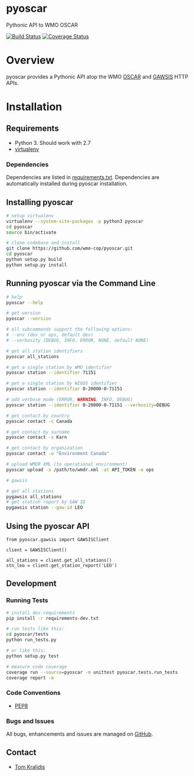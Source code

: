 # pyoscar

Pythonic API to WMO OSCAR

[![Build Status](https://travis-ci.org/wmo-cop/pyoscar.png)](https://travis-ci.org/wmo-cop/pyoscar)
[![Coverage Status](https://coveralls.io/repos/github/wmo-cop/pyoscar/badge.svg?branch=master)](https://coveralls.io/github/wmo-cop/pyoscar?branch=master)

# Overview

pyoscar provides a Pythonic API atop the WMO [OSCAR](https://oscar.wmo.int/surface/index.html)
and [GAWSIS](https://gawsis.meteoswiss.ch/GAWSIS/index.html) HTTP APIs.

# Installation

## Requirements
- Python 3.  Should work with 2.7
- [virtualenv](https://virtualenv.pypa.io/)

### Dependencies
Dependencies are listed in [requirements.txt](requirements.txt). Dependencies
are automatically installed during pyoscar installation.

## Installing pyoscar

```bash
# setup virtualenv
virtualenv --system-site-packages -p python3 pyoscar
cd pyoscar
source bin/activate

# clone codebase and install
git clone https://github.com/wmo-cop/pyoscar.git
cd pyoscar
python setup.py build
python setup.py install
```

## Running pyoscar via the Command Line

```bash
# help
pyoscar --help

# get version
pyoscar --version

# all subcommands support the following options:
# --env (dev or ops, default dev)
# --verbosity (DEBUG, INFO, ERROR, NONE, default NONE)

# get all station identifiers
pyoscar all_stations

# get a single station by WMO identifier
pyoscar station --identifier 71151

# get a single station by WIGOS identifier
pyoscar station --identifier 0-20000-0-71151

# add verbose mode (ERROR, WARNING, INFO, DEBUG)
pyoscar station --identifier 0-20000-0-71151 --verbosity=DEBUG

# get contact by country
pyoscar contact -c Canada

# get contact by surname
pyoscar contact -s Karn

# get contact by organization
pyoscar contact -o "Environment Canada"

# upload WMDR XML (to operational environment)
pyoscar upload -x /path/to/wmdr.xml -at API_TOKEN -e ops

# gawsis

# get all stations
pygawsis all_stations
# get station report by GAW ID
pygawsis station --gaw-id LEO
```

## Using the pyoscar API

```
from pyoscar.gawsis import GAWSISClient

client = GAWSISClient()

all_stations = client.get_all_stations()
stn_leo = client.get_station_report('LEO')
```

## Development

### Running Tests

```bash
# install dev requirements
pip install -r requirements-dev.txt

# run tests like this:
cd pyoscar/tests
python run_tests.py

# or like this:
python setup.py test

# measure code coverage
coverage run --source=pyoscar -m unittest pyoscar.tests.run_tests
coverage report -m
```

### Code Conventions

* [PEP8](https://www.python.org/dev/peps/pep-0008)

### Bugs and Issues

All bugs, enhancements and issues are managed on [GitHub](https://github.com/wmo-cop/pyoscar/issues).

## Contact

* [Tom Kralidis](https://github.com/tomkralidis)

